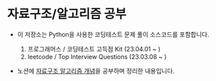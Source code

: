 # 자료구조/알고리즘 공부
- 이 저장소는 Python을 사용한 코딩테스트 문제 풀이 소스코드를 포함합니다. 
  1. 프로그래머스 / 코딩테스트 고득점 Kit (23.04.01 ~ )
  2. leetcode / Top Interview Questions (23.03.08 ~ )


- 노션에 [자료구조 알고리즘 개념](https://www.notion.so/d91eecaf8859443c8cd772644b3ecf1a?v=67ce6fc98db04ffdb1c10134f8bf87a1&pvs=4)을 공부하며 정리한 내용입니다. 
